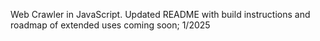 Web Crawler in JavaScript.
Updated README with build instructions and roadmap of extended uses coming soon; 1/2025
